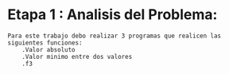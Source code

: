 # Etapa 1 : Analisis del Problema:

    Para este trabajo debo realizar 3 programas que realicen las siguientes funciones:
        .Valor absoluto
        .Valor minimo entre dos valores
        .f3
